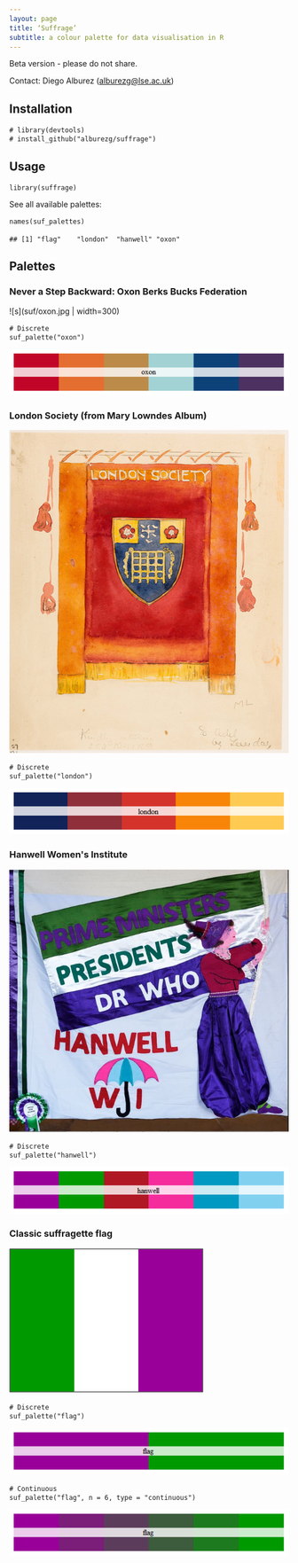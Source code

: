 ```yaml
---
layout: page
title: ‘Suffrage’ 
subtitle: a colour palette for data visualisation in R
---
```


Beta version - please do not share.

Contact: Diego Alburez (<alburezg@lse.ac.uk>)

Installation
------------

    # library(devtools)
    # install_github("alburezg/suffrage")

Usage
-----

    library(suffrage)

See all available palettes:

    names(suf_palettes)

    ## [1] "flag"    "london"  "hanwell" "oxon"

Palettes
--------

### Never a Step Backward: Oxon Berks Bucks Federation

![s](suf/oxon.jpg | width=300)

    # Discrete
    suf_palette("oxon")

![s](suf/unnamed-chunk-4-1.png)

### London Society (from Mary Lowndes Album)

![s](suf/london.jpg)

    # Discrete
    suf_palette("london")

![s](suf/unnamed-chunk-5-1.png)

### Hanwell Women's Institute

![s](suf/hanwell.jpg)

    # Discrete
    suf_palette("hanwell")

![s](suf/unnamed-chunk-6-1.png)

### Classic suffragette flag

![s](suf/flag.jpg)

    # Discrete
    suf_palette("flag")

![s](suf/unnamed-chunk-7-1.png)

    # Continuous
    suf_palette("flag", n = 6, type = "continuous")

![s](suf/unnamed-chunk-8-1.png)
